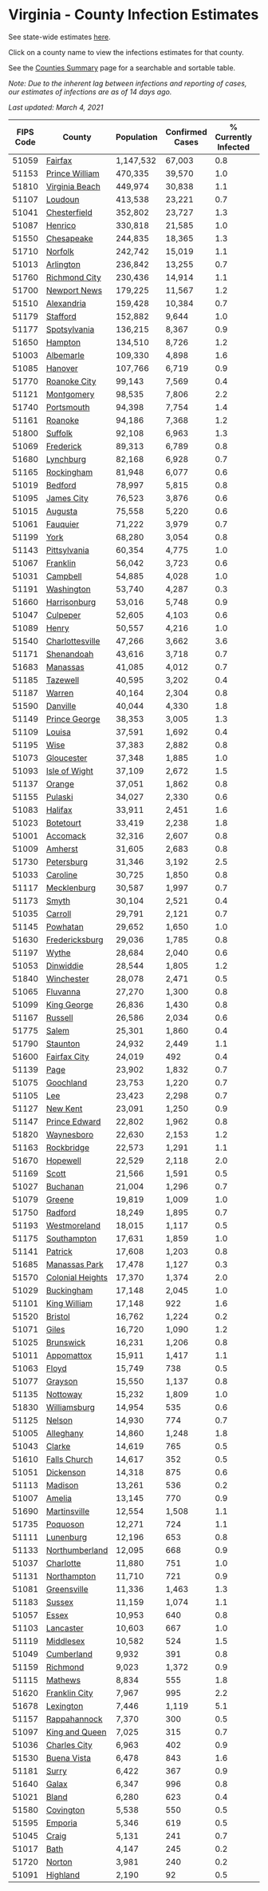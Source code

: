 # Virginia - County Infection Estimates

See state-wide estimates [here](/infections/us-va).

Click on a county name to view the infections estimates for that county.

See the [Counties Summary](/infections/summary-counties) page for a searchable and sortable table.

*Note: Due to the inherent lag between infections and reporting of cases, our estimates of infections are as of 14 days ago.*

*Last updated: March 4, 2021*

|   FIPS Code |                               County |   Population |   Confirmed Cases |   % Currently Infected |   % Total Infected |
|-------------|--------------------------------------|--------------|-------------------|------------------------|--------------------|
|       51059 |                   [Fairfax](fairfax) |    1,147,532 |            67,003 |                    0.8 |               20.7 |
|       51153 |     [Prince William](prince-william) |      470,335 |            39,570 |                    1.0 |               29.3 |
|       51810 |     [Virginia Beach](virginia-beach) |      449,974 |            30,838 |                    1.1 |               21.7 |
|       51107 |                   [Loudoun](loudoun) |      413,538 |            23,221 |                    0.7 |               19.1 |
|       51041 |         [Chesterfield](chesterfield) |      352,802 |            23,727 |                    1.3 |               22.0 |
|       51087 |                   [Henrico](henrico) |      330,818 |            21,585 |                    1.0 |               21.8 |
|       51550 |             [Chesapeake](chesapeake) |      244,835 |            18,365 |                    1.3 |               23.9 |
|       51710 |                   [Norfolk](norfolk) |      242,742 |            15,019 |                    1.1 |               19.9 |
|       51013 |               [Arlington](arlington) |      236,842 |            13,255 |                    0.7 |               19.9 |
|       51760 |       [Richmond City](richmond-city) |      230,436 |            14,914 |                    1.1 |               21.6 |
|       51700 |         [Newport News](newport-news) |      179,225 |            11,567 |                    1.2 |               20.4 |
|       51510 |             [Alexandria](alexandria) |      159,428 |            10,384 |                    0.7 |               23.8 |
|       51179 |                 [Stafford](stafford) |      152,882 |             9,644 |                    1.0 |               20.6 |
|       51177 |         [Spotsylvania](spotsylvania) |      136,215 |             8,367 |                    0.9 |               20.1 |
|       51650 |                   [Hampton](hampton) |      134,510 |             8,726 |                    1.2 |               20.5 |
|       51003 |               [Albemarle](albemarle) |      109,330 |             4,898 |                    1.6 |               14.3 |
|       51085 |                   [Hanover](hanover) |      107,766 |             6,719 |                    0.9 |               19.9 |
|       51770 |         [Roanoke City](roanoke-city) |       99,143 |             7,569 |                    0.4 |               23.9 |
|       51121 |             [Montgomery](montgomery) |       98,535 |             7,806 |                    2.2 |               23.9 |
|       51740 |             [Portsmouth](portsmouth) |       94,398 |             7,754 |                    1.4 |               26.6 |
|       51161 |                   [Roanoke](roanoke) |       94,186 |             7,368 |                    1.2 |               24.1 |
|       51800 |                   [Suffolk](suffolk) |       92,108 |             6,963 |                    1.3 |               24.4 |
|       51069 |               [Frederick](frederick) |       89,313 |             6,789 |                    0.8 |               24.4 |
|       51680 |               [Lynchburg](lynchburg) |       82,168 |             6,928 |                    0.7 |               26.3 |
|       51165 |             [Rockingham](rockingham) |       81,948 |             6,077 |                    0.6 |               24.8 |
|       51019 |                   [Bedford](bedford) |       78,997 |             5,815 |                    0.8 |               22.8 |
|       51095 |             [James City](james-city) |       76,523 |             3,876 |                    0.6 |               17.0 |
|       51015 |                   [Augusta](augusta) |       75,558 |             5,220 |                    0.6 |               21.6 |
|       51061 |                 [Fauquier](fauquier) |       71,222 |             3,979 |                    0.7 |               18.5 |
|       51199 |                         [York](york) |       68,280 |             3,054 |                    0.8 |               14.1 |
|       51143 |         [Pittsylvania](pittsylvania) |       60,354 |             4,775 |                    1.0 |               24.6 |
|       51067 |                 [Franklin](franklin) |       56,042 |             3,723 |                    0.6 |               20.4 |
|       51031 |                 [Campbell](campbell) |       54,885 |             4,028 |                    1.0 |               22.6 |
|       51191 |             [Washington](washington) |       53,740 |             4,287 |                    0.3 |               24.8 |
|       51660 |         [Harrisonburg](harrisonburg) |       53,016 |             5,748 |                    0.9 |               38.3 |
|       51047 |                 [Culpeper](culpeper) |       52,605 |             4,103 |                    0.6 |               27.3 |
|       51089 |                       [Henry](henry) |       50,557 |             4,216 |                    1.0 |               26.3 |
|       51540 |   [Charlottesville](charlottesville) |       47,266 |             3,662 |                    3.6 |               24.2 |
|       51171 |             [Shenandoah](shenandoah) |       43,616 |             3,718 |                    0.7 |               29.1 |
|       51683 |                 [Manassas](manassas) |       41,085 |             4,012 |                    0.7 |               37.4 |
|       51185 |                 [Tazewell](tazewell) |       40,595 |             3,202 |                    0.4 |               24.2 |
|       51187 |                     [Warren](warren) |       40,164 |             2,304 |                    0.8 |               18.8 |
|       51590 |                 [Danville](danville) |       40,044 |             4,330 |                    1.8 |               33.6 |
|       51149 |       [Prince George](prince-george) |       38,353 |             3,005 |                    1.3 |               24.7 |
|       51109 |                     [Louisa](louisa) |       37,591 |             1,692 |                    0.4 |               14.6 |
|       51195 |                         [Wise](wise) |       37,383 |             2,882 |                    0.8 |               23.8 |
|       51073 |             [Gloucester](gloucester) |       37,348 |             1,885 |                    1.0 |               15.7 |
|       51093 |       [Isle of Wight](isle-of-wight) |       37,109 |             2,672 |                    1.5 |               23.4 |
|       51137 |                     [Orange](orange) |       37,051 |             1,862 |                    0.8 |               16.1 |
|       51155 |                   [Pulaski](pulaski) |       34,027 |             2,330 |                    0.6 |               21.1 |
|       51083 |                   [Halifax](halifax) |       33,911 |             2,451 |                    1.6 |               22.3 |
|       51023 |               [Botetourt](botetourt) |       33,419 |             2,238 |                    1.8 |               20.8 |
|       51001 |                 [Accomack](accomack) |       32,316 |             2,607 |                    0.8 |               32.8 |
|       51009 |                   [Amherst](amherst) |       31,605 |             2,683 |                    0.8 |               26.4 |
|       51730 |             [Petersburg](petersburg) |       31,346 |             3,192 |                    2.5 |               32.3 |
|       51033 |                 [Caroline](caroline) |       30,725 |             1,850 |                    0.8 |               19.1 |
|       51117 |           [Mecklenburg](mecklenburg) |       30,587 |             1,997 |                    0.7 |               22.3 |
|       51173 |                       [Smyth](smyth) |       30,104 |             2,521 |                    0.4 |               26.0 |
|       51035 |                   [Carroll](carroll) |       29,791 |             2,121 |                    0.7 |               22.9 |
|       51145 |                 [Powhatan](powhatan) |       29,652 |             1,650 |                    1.0 |               17.4 |
|       51630 |     [Fredericksburg](fredericksburg) |       29,036 |             1,785 |                    0.8 |               20.6 |
|       51197 |                       [Wythe](wythe) |       28,684 |             2,040 |                    0.6 |               22.0 |
|       51053 |               [Dinwiddie](dinwiddie) |       28,544 |             1,805 |                    1.2 |               20.1 |
|       51840 |             [Winchester](winchester) |       28,078 |             2,471 |                    0.5 |               29.0 |
|       51065 |                 [Fluvanna](fluvanna) |       27,270 |             1,300 |                    0.8 |               16.0 |
|       51099 |           [King George](king-george) |       26,836 |             1,430 |                    0.8 |               17.1 |
|       51167 |                   [Russell](russell) |       26,586 |             2,034 |                    0.6 |               23.5 |
|       51775 |                       [Salem](salem) |       25,301 |             1,860 |                    0.4 |               23.1 |
|       51790 |                 [Staunton](staunton) |       24,932 |             2,449 |                    1.1 |               30.5 |
|       51600 |         [Fairfax City](fairfax-city) |       24,019 |               492 |                    0.4 |                7.1 |
|       51139 |                         [Page](page) |       23,902 |             1,832 |                    0.7 |               26.4 |
|       51075 |               [Goochland](goochland) |       23,753 |             1,220 |                    0.7 |               17.3 |
|       51105 |                           [Lee](lee) |       23,423 |             2,298 |                    0.7 |               30.3 |
|       51127 |                 [New Kent](new-kent) |       23,091 |             1,250 |                    0.9 |               17.1 |
|       51147 |       [Prince Edward](prince-edward) |       22,802 |             1,962 |                    0.8 |               28.4 |
|       51820 |             [Waynesboro](waynesboro) |       22,630 |             2,153 |                    1.2 |               29.6 |
|       51163 |             [Rockbridge](rockbridge) |       22,573 |             1,291 |                    1.1 |               17.6 |
|       51670 |                 [Hopewell](hopewell) |       22,529 |             2,118 |                    2.0 |               30.0 |
|       51169 |                       [Scott](scott) |       21,566 |             1,591 |                    0.5 |               22.6 |
|       51027 |                 [Buchanan](buchanan) |       21,004 |             1,296 |                    0.7 |               19.2 |
|       51079 |                     [Greene](greene) |       19,819 |             1,009 |                    1.0 |               16.2 |
|       51750 |                   [Radford](radford) |       18,249 |             1,895 |                    0.7 |               32.2 |
|       51193 |         [Westmoreland](westmoreland) |       18,015 |             1,117 |                    0.5 |               20.3 |
|       51175 |           [Southampton](southampton) |       17,631 |             1,859 |                    1.0 |               35.4 |
|       51141 |                   [Patrick](patrick) |       17,608 |             1,203 |                    0.8 |               21.4 |
|       51685 |       [Manassas Park](manassas-park) |       17,478 |             1,127 |                    0.3 |               25.0 |
|       51570 | [Colonial Heights](colonial-heights) |       17,370 |             1,374 |                    2.0 |               25.8 |
|       51029 |             [Buckingham](buckingham) |       17,148 |             2,045 |                    1.0 |               44.3 |
|       51101 |         [King William](king-william) |       17,148 |               922 |                    1.6 |               16.6 |
|       51520 |                   [Bristol](bristol) |       16,762 |             1,224 |                    0.2 |               22.5 |
|       51071 |                       [Giles](giles) |       16,720 |             1,090 |                    1.2 |               19.9 |
|       51025 |               [Brunswick](brunswick) |       16,231 |             1,206 |                    0.8 |               23.9 |
|       51011 |             [Appomattox](appomattox) |       15,911 |             1,417 |                    1.1 |               28.0 |
|       51063 |                       [Floyd](floyd) |       15,749 |               738 |                    0.5 |               14.6 |
|       51077 |                   [Grayson](grayson) |       15,550 |             1,137 |                    0.8 |               23.3 |
|       51135 |                 [Nottoway](nottoway) |       15,232 |             1,809 |                    1.0 |               37.4 |
|       51830 |         [Williamsburg](williamsburg) |       14,954 |               535 |                    0.6 |               12.1 |
|       51125 |                     [Nelson](nelson) |       14,930 |               774 |                    0.7 |               16.2 |
|       51005 |               [Alleghany](alleghany) |       14,860 |             1,248 |                    1.8 |               26.2 |
|       51043 |                     [Clarke](clarke) |       14,619 |               765 |                    0.5 |               16.6 |
|       51610 |         [Falls Church](falls-church) |       14,617 |               352 |                    0.5 |                9.1 |
|       51051 |               [Dickenson](dickenson) |       14,318 |               875 |                    0.6 |               18.8 |
|       51113 |                   [Madison](madison) |       13,261 |               536 |                    0.2 |               13.3 |
|       51007 |                     [Amelia](amelia) |       13,145 |               770 |                    0.9 |               18.8 |
|       51690 |         [Martinsville](martinsville) |       12,554 |             1,508 |                    1.1 |               38.0 |
|       51735 |                 [Poquoson](poquoson) |       12,271 |               724 |                    1.1 |               18.3 |
|       51111 |               [Lunenburg](lunenburg) |       12,196 |               653 |                    0.8 |               16.7 |
|       51133 |     [Northumberland](northumberland) |       12,095 |               668 |                    0.9 |               17.5 |
|       51037 |               [Charlotte](charlotte) |       11,880 |               751 |                    1.0 |               19.9 |
|       51131 |           [Northampton](northampton) |       11,710 |               721 |                    0.9 |               24.8 |
|       51081 |           [Greensville](greensville) |       11,336 |             1,463 |                    1.3 |               44.4 |
|       51183 |                     [Sussex](sussex) |       11,159 |             1,074 |                    1.1 |               33.5 |
|       51057 |                       [Essex](essex) |       10,953 |               640 |                    0.8 |               19.1 |
|       51103 |               [Lancaster](lancaster) |       10,603 |               667 |                    1.0 |               19.4 |
|       51119 |               [Middlesex](middlesex) |       10,582 |               524 |                    1.5 |               15.4 |
|       51049 |             [Cumberland](cumberland) |        9,932 |               391 |                    0.8 |               13.1 |
|       51159 |                 [Richmond](richmond) |        9,023 |             1,372 |                    0.9 |               57.3 |
|       51115 |                   [Mathews](mathews) |        8,834 |               555 |                    1.8 |               19.1 |
|       51620 |       [Franklin City](franklin-city) |        7,967 |               995 |                    2.2 |               40.2 |
|       51678 |               [Lexington](lexington) |        7,446 |             1,119 |                    5.1 |               45.2 |
|       51157 |         [Rappahannock](rappahannock) |        7,370 |               300 |                    0.5 |               13.3 |
|       51097 |     [King and Queen](king-and-queen) |        7,025 |               315 |                    0.7 |               14.1 |
|       51036 |         [Charles City](charles-city) |        6,963 |               402 |                    0.9 |               19.1 |
|       51530 |           [Buena Vista](buena-vista) |        6,478 |               843 |                    1.6 |               40.5 |
|       51181 |                       [Surry](surry) |        6,422 |               367 |                    0.9 |               18.0 |
|       51640 |                       [Galax](galax) |        6,347 |               996 |                    0.8 |               54.5 |
|       51021 |                       [Bland](bland) |        6,280 |               623 |                    0.4 |               30.7 |
|       51580 |               [Covington](covington) |        5,538 |               550 |                    0.5 |               34.8 |
|       51595 |                   [Emporia](emporia) |        5,346 |               619 |                    0.5 |               40.7 |
|       51045 |                       [Craig](craig) |        5,131 |               241 |                    0.7 |               14.8 |
|       51017 |                         [Bath](bath) |        4,147 |               245 |                    0.2 |               18.5 |
|       51720 |                     [Norton](norton) |        3,981 |               240 |                    0.2 |               18.9 |
|       51091 |                 [Highland](highland) |        2,190 |                92 |                    0.5 |               13.3 |